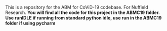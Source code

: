 This is a repository for the ABM for CoViD-19 codebase. 
For Nuffield Research.
<b>You will find all the code for this project in the ABMC19 folder.</b>
<b>Use runIDLE if running from standard python idle, use run in the ABMC19 folder if using pycharm</b>
